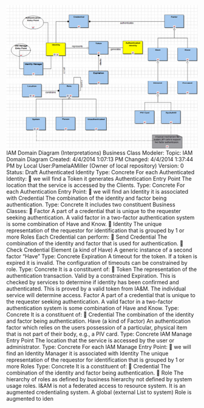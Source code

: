 ![Image of the IAM Domain Diagram](../../images/IAE-common-services-iam-domain-diagram.png)
IAM Domain Diagram (Interpretations)
Business Class Modeler: Topic: IAM Domain Diagram
Created: 4/4/2014 1:07:13 PM
Changed: 4/4/2014 1:37:44 PM by Local User:PamelaAMiller (Owner of local repository)
Version: 0
Status: Draft
Authenticated Identity
Type: Concrete
For each Authenticated Identity:
 we will find a Token it generates
Authentication Entry Point
The location that the service is accessed by the Clients.
Type: Concrete
For each Authentication Entry Point:
 we will find an Identity it is associated with
Credential
The combination of the identity and factor being authentication.
Type: Concrete
It includes two constituent Business Classes:
 Factor
A part of a credential that is unique to the requester seeking authentication. A valid factor in a 
two-factor authentication system is some combination of Have and Know.
 Identity
The unique representation of the requestor for identification that is grouped by 1 or more Roles
Each Credential can perform:
 Send Credential
The combination of the identity and factor that is used for authentication.
 Check Credential
Element
(a kind of Have)
A generic instance of a second factor “Have”
Type: Concrete
Expiration
A timeout for the token. If a token is expired it is invalid. The configuration of timeouts can be 
constrained by role.
Type: Concrete
It is a constituent of:
 Token
The representation of the authentication transaction. Valid by a constrained Expiration. This is  
checked by services to determine if identity has been confirmed and authenticated. This is 
proved by a valid token from IA&M. The individual service will determine access.
Factor
A part of a credential that is unique to the requester seeking authentication. A valid factor in a two-factor 
authentication system is some combination of Have and Know.
Type: Concrete
It is a constituent of:
 Credential
The combination of the identity and factor being authentication.
Have
(a kind of Factor)
An authentication factor which relies on the users possession of a particular, physical item that is not part 
of their body, e.g., a PIV card.
Type: Concrete
IAM Manage Entry Point
The location that the service is accessed by the user or administrator.
Type: Concrete
For each IAM Manage Entry Point:
 we will find an Identity Manager it is associated with
Identity
The unique representation of the requestor for identification that is grouped by 1 or more Roles
Type: Concrete
It is a constituent of:
 Credential
The combination of the identity and factor being authentication.
 Role
The hierarchy of roles as defined by business hierarchy not defined by system usage roles.
I&AM is not a federated access to resource system. It is an augmented credentialing system. A 
global (external List to system) Role is augmented to iden

